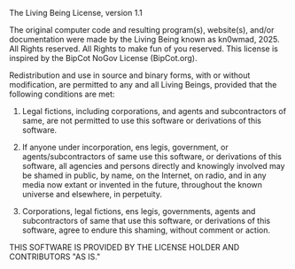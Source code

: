 The Living Being License, version 1.1

The original computer code and resulting program(s), website(s), and/or documentation were made by the Living Being known as kn0wmad, 2025. All Rights reserved.  All Rights to make fun of you reserved.  This license is inspired by the BipCot NoGov License (BipCot.org).

Redistribution and use in source and binary forms, with or without modification, are permitted to any and all Living Beings, provided that the following conditions are met:

  1. Legal fictions, including corporations, and agents and subcontractors of same, are not permitted to use this software or derivations of this software.

  2. If anyone under incorporation, ens legis, government, or agents/subcontractors of same use this software, or derivations of this software, all agencies and persons directly and knowingly involved may be shamed in public, by name, on the Internet, on radio, and in any media now extant or invented in the future, throughout the known universe and elsewhere, in perpetuity.

  3. Corporations, legal fictions, ens legis, governments, agents and subcontractors of same that use this software, or derivations of this software, agree to endure this shaming, without comment or action.

THIS SOFTWARE IS PROVIDED BY THE LICENSE HOLDER AND CONTRIBUTORS "AS IS."

